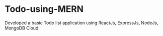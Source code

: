 # Todo-using-MERN
Developed a basic Todo list application using ReactJs, ExpressJs, NodeJs, MongoDB Cloud.
